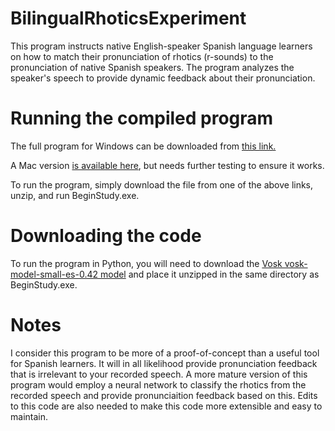 # BilingualRhoticsExperiment
This program instructs native English-speaker Spanish language learners on how to match their pronunciation of rhotics (r-sounds) to the pronunciation of native Spanish speakers. The program analyzes the speaker's speech to provide dynamic feedback about their pronunciation.

# Running the compiled program
The full program for Windows can be downloaded from [this link.](https://drive.google.com/file/d/1vJIhHl65yUgLbF69JwqVShwsyhNtT35v/view?usp=sharing)

A Mac version [is available here](https://drive.google.com/file/d/1lPuCPRlux92yzCIP6FHUQsWLVCbuu4VO/view?usp=sharing), but needs further testing to ensure it works.

To run the program, simply download the file from one of the above links, unzip, and run BeginStudy.exe.

# Downloading the code
To run the program in Python, you will need to download the [Vosk vosk-model-small-es-0.42 model](https://alphacephei.com/vosk/models) and place it unzipped in the same directory as BeginStudy.exe.

# Notes
I consider this program to be more of a proof-of-concept than a useful tool for Spanish learners. It will in all likelihood provide pronunciation feedback that is irrelevant to your recorded speech. A more mature version of this program would employ a neural network to classify the rhotics from the recorded speech and provide pronunciaition feedback based on this. Edits to this code are also needed to make this code more extensible and easy to maintain.
